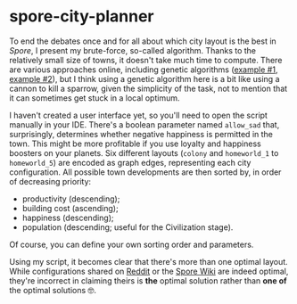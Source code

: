 # spore-city-planner

To end the debates once and for all about which city layout is the best in *Spore*, I present my brute-force, so-called algorithm. Thanks to the relatively small size of towns, it doesn't take much time to compute. There are various approaches online, including genetic algorithms ([example #1](http://www.drx.dk/sporecitylayout.php), [example #2](https://github.com/makspll/spore-best-city-layout)), but I think using a genetic algorithm here is a bit like using a cannon to kill a sparrow, given the simplicity of the task, not to mention that it can sometimes get stuck in a local optimum.

I haven't created a user interface yet, so you'll need to open the script manually in your IDE. There's a boolean parameter named `allow_sad` that, surprisingly, determines whether negative happiness is permitted in the town. This might be more profitable if you use loyalty and happiness boosters on your planets. Six different layouts (`colony` and `homeworld_1` to `homeworld_5`) are encoded as graph edges, representing each city configuration. All possible town developments are then sorted by, in order of decreasing priority:
- productivity (descending);
- building cost (ascending);
- happiness (descending);
- population (descending; useful for the Civilization stage).

Of course, you can define your own sorting order and parameters.

Using my script, it becomes clear that there's more than one optimal layout. While configurations shared on [Reddit](https://www.reddit.com/r/Spore/comments/gu5unm/in_responce_to_ranger_jackal_heres_the_actual/) or the [Spore Wiki](https://spore.fandom.com/wiki/City#Colonies) are indeed optimal, they're incorrect in claiming theirs is **the** optimal solution rather than **one of** the optimal solutions 🤓.
